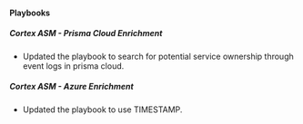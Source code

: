 
#### Playbooks

##### Cortex ASM - Prisma Cloud Enrichment

- Updated the playbook to search for potential service ownership through event logs in prisma cloud.

##### Cortex ASM - Azure Enrichment

- Updated the playbook to use TIMESTAMP.
